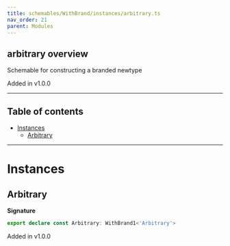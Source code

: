 ```yaml
---
title: schemables/WithBrand/instances/arbitrary.ts
nav_order: 21
parent: Modules
---
```


## arbitrary overview

Schemable for constructing a branded newtype

Added in v1.0.0

---

<h2 class="text-delta">Table of contents</h2>

- [Instances](#instances)
  - [Arbitrary](#arbitrary)

---

# Instances

## Arbitrary

**Signature**

```ts
export declare const Arbitrary: WithBrand1<'Arbitrary'>
```

Added in v1.0.0
